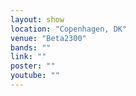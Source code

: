 ```yaml
---
layout: show
location: "Copenhagen, DK"
venue: "Beta2300"
bands: ""
link: ""
poster: ""
youtube: ""
---
```



